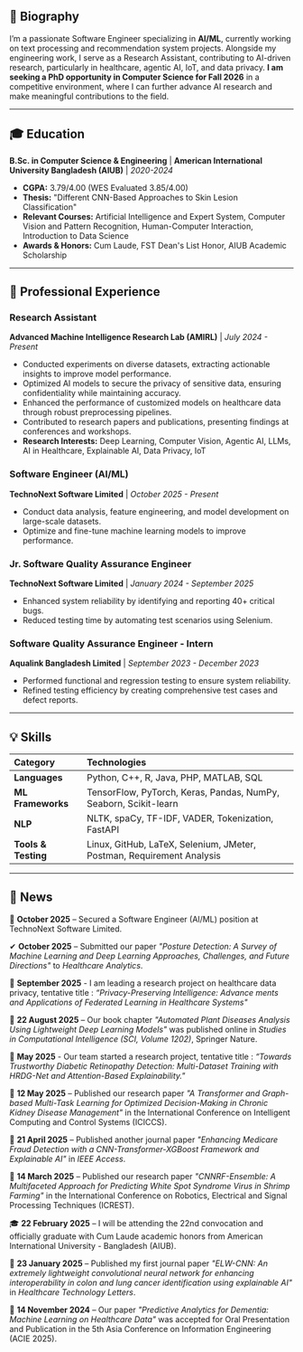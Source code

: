 ## 👋 Biography

I’m a passionate Software Engineer specializing in **AI/ML**, currently working on text processing and recommendation system projects. Alongside my engineering work, I serve as a Research Assistant, contributing to AI-driven research, particularly in healthcare, agentic AI, IoT, and data privacy. **I am seeking a PhD opportunity in Computer Science for Fall 2026** in a competitive environment, where I can further advance AI research and make meaningful contributions to the field.

---

## 🎓 Education

**B.Sc. in Computer Science & Engineering** | **American International University Bangladesh (AIUB)** | *2020-2024*  
* **CGPA:** 3.79/4.00 (WES Evaluated 3.85/4.00)  
* **Thesis:** "Different CNN-Based Approaches to Skin Lesion Classification"  
* **Relevant Courses:** Artificial Intelligence and Expert System, Computer Vision and Pattern Recognition, Human-Computer Interaction, Introduction to Data Science  
* **Awards & Honors:** Cum Laude, FST Dean's List Honor, AIUB Academic Scholarship  

---

## 💼 Professional Experience

### Research Assistant
**Advanced Machine Intelligence Research Lab (AMIRL)** | *July 2024 - Present*  
* Conducted experiments on diverse datasets, extracting actionable insights to improve model performance.  
* Optimized AI models to secure the privacy of sensitive data, ensuring confidentiality while maintaining accuracy.  
* Enhanced the performance of customized models on healthcare data through robust preprocessing pipelines.  
* Contributed to research papers and publications, presenting findings at conferences and workshops.  
* **Research Interests:** Deep Learning, Computer Vision, Agentic AI, LLMs, AI in Healthcare, Explainable AI, Data Privacy, IoT  

### Software Engineer (AI/ML)
**TechnoNext Software Limited** | *October 2025 - Present*  
* Conduct data analysis, feature engineering, and model development on large-scale datasets.  
* Optimize and fine-tune machine learning models to improve performance.  

### Jr. Software Quality Assurance Engineer
**TechnoNext Software Limited** | *January 2024 - September 2025*  
* Enhanced system reliability by identifying and reporting 40+ critical bugs.  
* Reduced testing time by automating test scenarios using Selenium.  

### Software Quality Assurance Engineer - Intern
**Aqualink Bangladesh Limited** | *September 2023 - December 2023*  
* Performed functional and regression testing to ensure system reliability.  
* Refined testing efficiency by creating comprehensive test cases and defect reports.  

---

## 💡 Skills

| Category | Technologies |
| :--- | :--- |
| **Languages** | Python, C++, R, Java, PHP, MATLAB, SQL |
| **ML Frameworks** | TensorFlow, PyTorch, Keras, Pandas, NumPy, Seaborn, Scikit-learn |
| **NLP** | NLTK, spaCy, TF-IDF, VADER, Tokenization, FastAPI |
| **Tools & Testing** | Linux, GitHub, LaTeX, Selenium, JMeter, Postman, Requirement Analysis |

---

## 📰 News

💼 **October 2025** – Secured a Software Engineer (AI/ML) position at TechnoNext Software Limited.  

✔ **October 2025** – Submitted our paper *"Posture Detection: A Survey of Machine Learning and Deep Learning Approaches, Challenges, and Future Directions"* to *Healthcare Analytics*.  

🔔 **September 2025** - I am leading a research project on healthcare data privacy, tentative title : *“Privacy-Preserving Intelligence: Advance ments and Applications of Federated Learning in Healthcare Systems"*

🎉 **22 August 2025** – Our book chapter *"Automated Plant Diseases Analysis Using Lightweight Deep Learning Models"* was published online in *Studies in Computational Intelligence (SCI, Volume 1202)*, Springer Nature.  

🔔 **May 2025** - Our team started a research project, tentative title : *“Towards Trustworthy Diabetic Retinopathy Detection: Multi-Dataset Training with HRDG-Net and Attention-Based Explainability."*

🎉 **12 May 2025** – Published our research paper *"A Transformer and Graph-based Multi-Task Learning for Optimized Decision-Making in Chronic Kidney Disease Management"* in the International Conference on Intelligent Computing and Control Systems (ICICCS).  

🎉 **21 April 2025** – Published another journal paper *"Enhancing Medicare Fraud Detection with a CNN-Transformer-XGBoost Framework and Explainable AI"* in *IEEE Access*.  

🎉 **14 March 2025** – Published our research paper *"CNNRF-Ensemble: A Multifaceted Approach for Predicting White Spot Syndrome Virus in Shrimp Farming"* in the International Conference on Robotics, Electrical and Signal Processing Techniques (ICREST).  

🎓 **22 February 2025** – I will be attending the 22nd convocation and officially graduate with Cum Laude academic honors from American International University - Bangladesh (AIUB).  

🎉 **23 January 2025** – Published my first journal paper *"ELW-CNN: An extremely lightweight convolutional neural network for enhancing interoperability in colon and lung cancer identification using explainable AI"* in *Healthcare Technology Letters*.  

🎉 **14 November 2024** – Our paper *"Predictive Analytics for Dementia: Machine Learning on Healthcare Data"* was accepted for Oral Presentation and Publication in the 5th Asia Conference on Information Engineering (ACIE 2025).  
